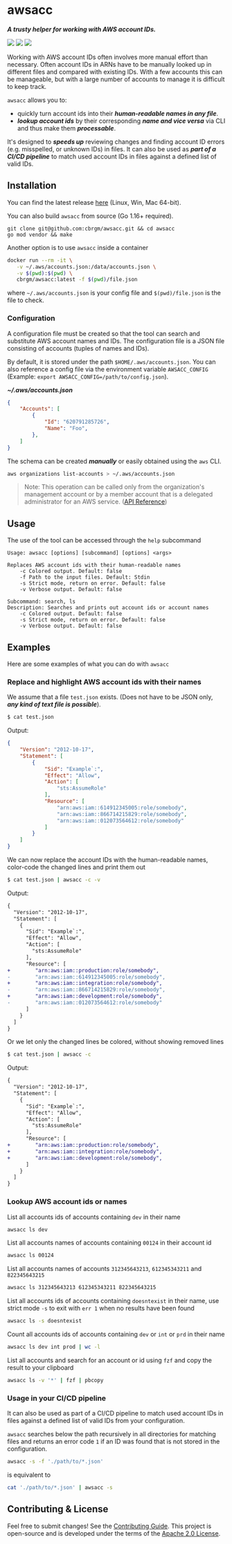 # awsacc

***A trusty helper for working with AWS account IDs.***

![](https://img.shields.io/badge/Go-1.16%2B-blue)
![](https://img.shields.io/github/issues/cbrgm/awsacc)
![](https://img.shields.io/github/license/cbrgm/awsacc)


Working with AWS account IDs often involves more manual effort than necessary. Often account IDs in ARNs have to be manually looked up in different files and compared with existing IDs. With a few accounts this can be manageable, but with a large number of accounts to manage it is difficult to keep track.

`awsacc` allows you to:

* quickly turn account ids into their ***human-readable names in any file***.
* ***lookup account ids*** by their corresponding ***name and vice versa*** via CLI and thus make them ***processable***.

It's designed to ***speeds up*** reviewing changes and finding account ID errors (e.g. misspelled, or unknown IDs) in files.
It can also be used as ***part of a CI/CD pipeline*** to match used account IDs in files against a defined list of valid IDs.

## Installation

You can find the latest release [here](https://github.com/cbrgm/awsacc/releases) (Linux, Win, Mac 64-bit).

You can also build `awsacc` from source (Go 1.16+ required).

```
git clone git@github.com:cbrgm/awsacc.git && cd awsacc
go mod vendor && make
```

Another option is to use `awsacc` inside a container

```bash
docker run --rm -it \
   -v ~/.aws/accounts.json:/data/accounts.json \
   -v $(pwd):$(pwd) \
   cbrgm/awsacc:latest -f $(pwd)/file.json
```

where `~/.aws/accounts.json` is your config file and `$(pwd)/file.json` is the file to check.

### Configuration 

A configuration file must be created so that the tool can search and substitute AWS account names and IDs. 
The configuration file is a JSON file consisting of accounts (tuples of names and IDs). 

By default, it is stored under the path `$HOME/.aws/accounts.json`. 
You can also reference a config file via the environment variable `AWSACC_CONFIG` (Example: `export AWSACC_CONFIG=/path/to/config.json`).

***~/.aws/accounts.json***
```json
{
    "Accounts": [
        {
            "Id": "620791285726",
            "Name": "Foo",
        },
    ]
}
```
The schema can be created ***manually*** or easily obtained using the `aws` CLI.

```bash
aws organizations list-accounts > ~/.aws/accounts.json
```

> Note: This operation can be called only from the organization's management account or by a member account that is a delegated administrator for an AWS service. ([API Reference](https://docs.aws.amazon.com/organizations/latest/APIReference/API_ListAccounts.html))

## Usage

The use of the tool can be accessed through the `help` subcommand

```
Usage: awsacc [options] [subcommand] [options] <args>

Replaces AWS account ids with their human-readable names
	-c Colored output. Default: false
	-f Path to the input files. Default: Stdin
	-s Strict mode, return on error. Default: false
	-v Verbose output. Default: false

Subcommand: search, ls
Description: Searches and prints out account ids or account names
	-c Colored output. Default: false
	-s Strict mode, return on error. Default: false
	-v Verbose output. Default: false
```

## Examples

Here are some examples of what you can do with `awsacc`

### Replace and highlight AWS account ids with their names

We assume that a file `test.json` exists. (Does not have to be JSON only, ***any kind of text file is possible***).

```bash
$ cat test.json
```

Output:

```json
{
    "Version": "2012-10-17",
    "Statement": [
        {
            "Sid": "Example`:",
            "Effect": "Allow",
            "Action": [
                "sts:AssumeRole"
            ],
            "Resource": [
                "arn:aws:iam::614912345005:role/somebody",
                "arn:aws:iam::866714215829:role/somebody",
                "arn:aws:iam::012073564612:role/somebody"
            ]
        }
    ]
}
```

We can now replace the account IDs with the human-readable names, color-code the changed lines and print them out

```bash
$ cat test.json | awsacc -c -v
```

Output:

```diff
{
  "Version": "2012-10-17",
  "Statement": [
    {
      "Sid": "Example`:",
      "Effect": "Allow",
      "Action": [
        "sts:AssumeRole"
      ],
      "Resource": [
+        "arn:aws:iam::production:role/somebody",
-        "arn:aws:iam::614912345005:role/somebody",
+        "arn:aws:iam::integration:role/somebody",
-        "arn:aws:iam::866714215829:role/somebody",
+        "arn:aws:iam::development:role/somebody",
-        "arn:aws:iam::012073564612:role/somebody"
      ]
    }
  ]
}
```

Or we let only the changed lines be colored, without showing removed lines

```bash
$ cat test.json | awsacc -c
```

Output:

```diff
{
  "Version": "2012-10-17",
  "Statement": [
    {
      "Sid": "Example`:",
      "Effect": "Allow",
      "Action": [
        "sts:AssumeRole"
      ],
      "Resource": [
+        "arn:aws:iam::production:role/somebody",
+        "arn:aws:iam::integration:role/somebody",
+        "arn:aws:iam::development:role/somebody",
      ]
    }
  ]
}
```

### Lookup AWS account ids or names

List all accounts ids of accounts containing `dev` in their name
```bash
awsacc ls dev
```

List all accounts names of accounts containing `00124` in their account id
```bash
awsacc ls 00124
```

List all accounts names of accounts `312345643213`, `612345343211` and `822345643215`
```bash
awsacc ls 312345643213 612345343211 822345643215
```

List all accounts ids of accounts containing `doesntexist` in their name, use strict mode `-s` to exit with `err 1` when no results have been found
```bash
awsacc ls -s doesntexist
```

Count all accounts ids of accounts containing `dev` or `int` or `prd` in their name
```bash
awsacc ls dev int prod | wc -l
```

List all accounts and search for an account or id using `fzf` and copy the result to your clipboard
```bash
awsacc ls -v '*' | fzf | pbcopy
```

### Usage in your CI/CD pipeline

It can also be used as part of a CI/CD pipeline to match used account IDs in files against a defined list of valid IDs from your configuration.

`awsacc` searches below the path recursively in all directories for matching files and returns an error code `1` if an ID was found that is not stored in the configuration.

```bash
awsacc -s -f './path/to/*.json'
```

is equivalent to

```bash
cat './path/to/*.json' | awsacc -s
```

## Contributing & License

Feel free to submit changes! See the [Contributing Guide](https://github.com/cbrgm/contributing/blob/master/CONTRIBUTING.md). This project is open-source and is developed under the terms of the [Apache 2.0 License](https://github.com/cbrgm/awsacc/blob/master/LICENSE).
